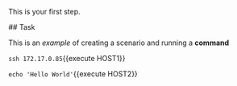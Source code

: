 This is your first step.

## Task

This is an _example_ of creating a scenario and running a **command**

`ssh 172.17.0.85`{{execute HOST1}}

`echo 'Hello World'`{{execute HOST2}}
